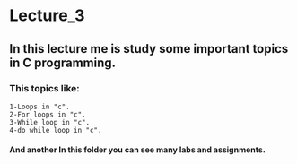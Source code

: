 # Lecture_3
## In this lecture me is study some important topics in C programming.
### This topics like:
    1-Loops in "c".
    2-For loops in "c".
    3-While loop in "c".
    4-do while loop in "c".
#### And another In this folder you can see many labs and assignments.


